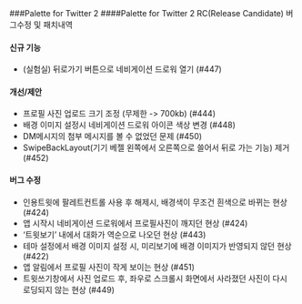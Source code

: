 ###Palette for Twitter 2 
####Palette for Twitter 2 RC(Release Candidate) 버그수정 및 패치내역

#### 신규 기능
* (실험실) 뒤로가기 버튼으로 네비게이션 드로워 열기 (#447)

#### 개선/제안
* 프로필 사진 업로드 크기 조정 (무제한 -> 700kb) (#444)
* 배경 이미지 설정시 네비게이션 드로워 아이콘 색상 변경 (#448)
* DM메시지의 첨부 메시지를 볼 수 없었던 문제 (#450)
* SwipeBackLayout(기기 베젤 왼쪽에서 오른쪽으로 쓸어서 뒤로 가는 기능) 제거 (#452)

#### 버그 수정
* 인용트윗에 팔레트컨트롤 사용 후 해제시, 배경색이 무조건 흰색으로 바뀌는 현상 (#424)
* 앱 시작시 네비게이션 드로워에서 프로필사진이 깨지던 현상 (#424)
* ‘트윗보기’ 내에서 대화가 역순으로 나오던 현상 (#443)
* 테마 설정에서 배경 이미지 설정 시, 미리보기에 배경 이미지가 반영되지 않던 현상 (#422)
* 앱 알림에서 프로필 사진이 작게 보이는 현상 (#451)
* 트윗쓰기창에서 사진 업로드 후, 좌우로 스크롤시 화면에서 사라졌던 사진이 다시 로딩되지 않는 현상 (#449)
